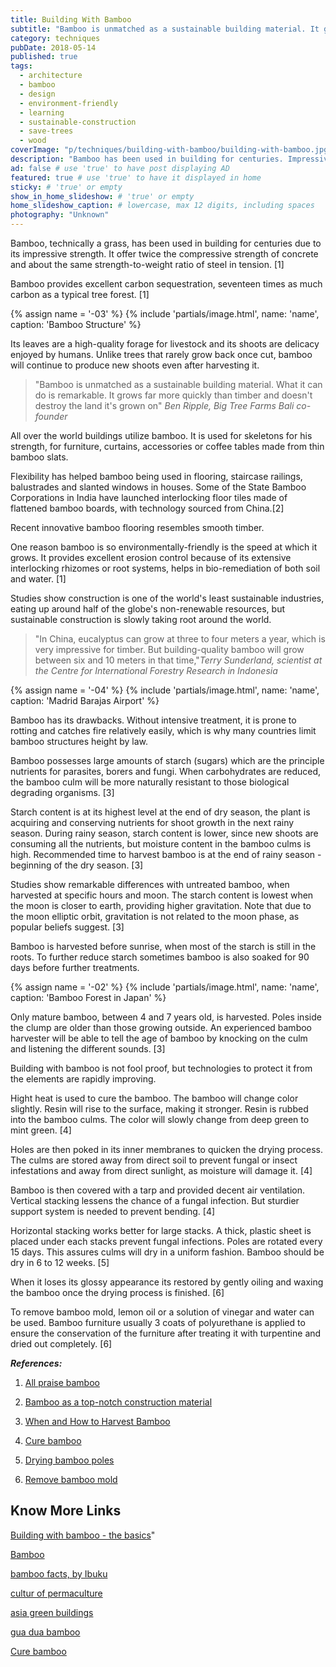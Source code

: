 ```yaml
---
title: Building With Bamboo
subtitle: "Bamboo is unmatched as a sustainable building material. It grows quickly and doesn't destroy the land."
category: techniques
pubDate: 2018-05-14
published: true
tags:
  - architecture
  - bamboo
  - design
  - environment-friendly
  - learning
  - sustainable-construction
  - save-trees
  - wood
coverImage: "p/techniques/building-with-bamboo/building-with-bamboo.jpg"
description: "Bamboo has been used in building for centuries. Impressive strength, twice the compressive strength of concrete and same strength-to-weight of steel in tension." # max 160 digits cos dunno how to trim it, yet......
ad: false # use 'true' to have post displaying AD
featured: true # use 'true' to have it displayed in home
sticky: # 'true' or empty
show_in_home_slideshow: # 'true' or empty
home_slideshow_caption: # lowercase, max 12 digits, including spaces
photography: "Unknown"
---
```


Bamboo, technically a grass, has been used in building for centuries due to its impressive strength. It offer twice the compressive strength of concrete and about the same strength-to-weight ratio of steel in tension. [1]

Bamboo provides excellent carbon sequestration, seventeen times as much carbon as a typical tree forest. [1]

{% assign name = '-03' %} {% include 'partials/image.html', name: 'name', caption: 'Bamboo Structure' %}

Its leaves are a high-quality forage for livestock and its shoots are delicacy enjoyed by humans. Unlike trees that rarely grow back once cut, bamboo will continue to produce new shoots even after harvesting it.

> "Bamboo is unmatched as a sustainable building material. What it can do is remarkable. It grows far more quickly than timber and doesn't destroy the land it's grown on" _Ben Ripple, Big Tree Farms Bali co-founder_

All over the world buildings utilize bamboo. It is used for skeletons for his strength, for furniture, curtains, accessories or coffee tables made from thin bamboo slats.

Flexibility has helped bamboo being used in flooring, staircase railings, balustrades and slanted windows in houses. Some of the State Bamboo Corporations in India have launched interlocking floor tiles made of flattened bamboo boards, with technology sourced from China.[2]

Recent innovative bamboo flooring resembles smooth timber.

One reason bamboo is so environmentally-friendly is the speed at which it grows. It provides excellent erosion control because of its extensive interlocking rhizomes or root systems, helps in bio-remediation of both soil and water. [1]

Studies show construction is one of the world's least sustainable industries, eating up around half of the globe's non-renewable resources, but sustainable construction is slowly taking root around the world.

> "In China, eucalyptus can grow at three to four meters a year, which is very impressive for timber. But building-quality bamboo will grow between six and 10 meters in that time,"_Terry Sunderland, scientist at the Centre for International Forestry Research in Indonesia_

{% assign name = '-04' %} {% include 'partials/image.html', name: 'name', caption: 'Madrid Barajas Airport' %}

Bamboo has its drawbacks. Without intensive treatment, it is prone to rotting and catches fire relatively easily, which is why many countries limit bamboo structures height by law.

Bamboo possesses large amounts of starch (sugars) which are the principle nutrients for parasites, borers and fungi. When carbohydrates are reduced, the bamboo culm will be more naturally resistant to those biological degrading organisms. [3]

Starch content is at its highest level at the end of dry season, the plant is acquiring and conserving nutrients for shoot growth in the next rainy season. During rainy season, starch content is lower, since new shoots are consuming all the nutrients, but moisture content in the bamboo culms is high. Recommended time to harvest bamboo is at the end of rainy season - beginning of the dry season. [3]

Studies show remarkable differences with untreated bamboo, when harvested at specific hours and moon. The starch content is lowest when the moon is closer to earth, providing higher gravitation. Note that due to the moon elliptic orbit, gravitation is not related to the moon phase, as popular beliefs suggest. [3]

Bamboo is harvested before sunrise, when most of the starch is still in the roots. To further reduce starch sometimes bamboo is also soaked for 90 days before further treatments.

{% assign name = '-02' %} {% include 'partials/image.html', name: 'name', caption: 'Bamboo Forest in Japan' %}

Only mature bamboo, between 4 and 7 years old, is harvested. Poles inside the clump are older than those growing outside. An experienced bamboo harvester will be able to tell the age of bamboo by knocking on the culm and listening the different sounds. [3]

Building with bamboo is not fool proof, but technologies to protect it from the elements are rapidly improving.

Hight heat is used to cure the bamboo. The bamboo will change color slightly. Resin will rise to the surface, making it stronger. Resin is rubbed into the bamboo culms. The color will slowly change from deep green to mint green. [4]

Holes are then poked in its inner membranes to quicken the drying process. The culms are stored away from direct soil to prevent fungal or insect infestations and away from direct sunlight, as moisture will damage it. [4]

Bamboo is then covered with a tarp and provided decent air ventilation. Vertical stacking lessens the chance of a fungal infection. But sturdier support system is needed to prevent bending. [4]

Horizontal stacking works better for large stacks. A thick, plastic sheet is placed under each stacks prevent fungal infections. Poles are rotated every 15 days. This assures culms will dry in a uniform fashion. Bamboo should be dry in 6 to 12 weeks. [5]

When it loses its glossy appearance its restored by gently oiling and waxing the bamboo once the drying process is finished. [6]

To remove bamboo mold, lemon oil or a solution of vinegar and water can be used. Bamboo furniture usually 3 coats of polyurethane is applied to ensure the conservation of the furniture after treating it with turpentine and dried out completely. [6]

**_References:_**

1.  [All praise bamboo](http://www.cultureofpermaculture.org/blog/2014/01/all-praise-bamboo/)

2.  [Bamboo as a top-notch construction material](http://www.asiagreenbuildings.com/9299/bamboo-top-notch-construction-material/)

3.  [When and How to Harvest Bamboo ](https://www.guaduabamboo.com/cultivation/when-and-how-to-harvest-bamboo)

4.  [Cure bamboo](https://www.wikihow.com/Cure-Bamboo)

5.  [Drying bamboo poles](https://www.guaduabamboo.com/preservation/drying-bamboo-poles)

6.  [Remove bamboo mold](https://www.guaduabamboo.com/preservation/how-to-remove-bamboo-mold)

## Know More Links

[Building with bamboo - the basics](https://www.buildingtrustinternational.org/BTIBambooToolkit.pdf)"

[Bamboo](https://en.wikipedia.org/wiki/Bamboo)

[bamboo facts, by Ibuku](http://ibuku.com/resources/bamboo-facts/)

[cultur of permaculture](http://www.cultureofpermaculture.org)

[asia green buildings](http://www.asiagreenbuildings.com)

[gua dua bamboo](https://www.guaduabamboo.com)

[Cure bamboo](https://www.wikihow.com/Cure-Bamboo)
